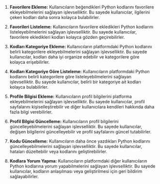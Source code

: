 1. **Favorilere Ekleme:**
   Kullanıcıların beğendikleri Python kodlarını favorilere ekleyebilmelerini sağlayan işlevselliktir. Bu sayede kullanıcılar, ilgilerini çeken kodları daha sonra kolayca bulabilirler.

2. **Favorileri Listeleme:**
   Kullanıcıların favorilere ekledikleri Python kodlarını listeleyebilmelerini sağlayan işlevselliktir. Bu sayede kullanıcılar, favorilere ekledikleri kodları kolayca gözden geçirebilirler.

3. **Kodları Kategoriye Ekleme:**
   Kullanıcıların platformdaki Python kodlarını belirli kategorilere ekleyebilmelerini sağlayan işlevselliktir. Bu sayede kullanıcılar, kodları daha iyi organize edebilir ve kategorilere göre kolayca erişebilirler.

4. **Kodları Kategoriye Göre Listeleme:**
   Kullanıcıların platformdaki Python kodlarını belirli kategorilere göre listeleyebilmelerini sağlayan işlevselliktir. Bu sayede kullanıcılar, belirli bir kategoriye ait kodları kolayca bulabilirler.

5. **Profile Bilgisi Ekleme:**
   Kullanıcıların profil bilgilerini platforma ekleyebilmelerini sağlayan işlevselliktir. Bu sayede kullanıcılar, profil sayfalarını kişiselleştirebilir ve diğer kullanıcılara kendileri hakkında daha fazla bilgi verebilirler.

6. **Profil Bilgisi Güncelleme:**
   Kullanıcıların profil bilgilerini güncelleyebilmelerini sağlayan işlevselliktir. Bu sayede kullanıcılar, değişen bilgilerini güncelleyebilir ve profil sayfalarını güncel tutabilirler.

7. **Kodu Güncelleme:**
   Kullanıcıların daha önce yazdıkları Python kodlarını güncelleyebilmelerini sağlayan işlevselliktir. Bu sayede kullanıcılar, hataları düzeltebilir veya kodlarını geliştirebilirler.

8. **Kodlara Yorum Yapma:**
   Kullanıcıların platformdaki diğer kullanıcıların Python kodlarına yorum yapabilmelerini sağlayan işlevselliktir. Bu sayede kullanıcılar, kodların anlaşılması veya geliştirilmesi için geri bildirim sağlayabilirler.
